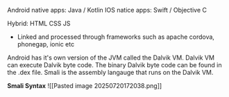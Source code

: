 Android native apps: Java / Kotlin
IOS natice apps: Swift / Objective C

Hybrid: HTML CSS JS
- Linked and processed through frameworks such as apache cordova, phonegap, ionic etc

Android has it's own version of the JVM called the Dalvik VM.
Dalvik VM can execute Dalvik byte code.
The binary Dalvik byte code can be found in the .dex file.
Smali is the assembly langauge that runs on the Dalvik VM.

**Smali Syntax**
![[Pasted image 20250720172038.png]]

